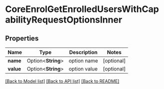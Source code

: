 # CoreEnrolGetEnrolledUsersWithCapabilityRequestOptionsInner

## Properties

Name | Type | Description | Notes
------------ | ------------- | ------------- | -------------
**name** | Option<**String**> | option name | [optional]
**value** | Option<**String**> | option value | [optional]

[[Back to Model list]](../README.md#documentation-for-models) [[Back to API list]](../README.md#documentation-for-api-endpoints) [[Back to README]](../README.md)



